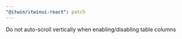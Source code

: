 ```yaml
---
"@itwin/itwinui-react": patch
---
```


Do not auto-scroll vertically when enabling/disabling table columns

